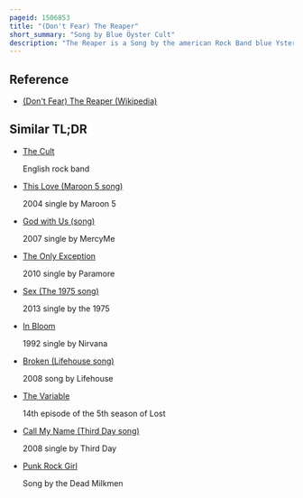 ```yaml
---
pageid: 1506853
title: "(Don't Fear) The Reaper"
short_summary: "Song by Blue Öyster Cult"
description: "The Reaper is a Song by the american Rock Band blue Yster Cult on the Band's 1976 album Agents of Fortune. The Song written and sung by lead Guitarist donald Buck Dharma Roeser Deals with eternal Love and the Inevitability of Death. Dharma wrote the Song while imagining an early Death for himself."
---
```


## Reference

- [(Don't Fear) The Reaper (Wikipedia)](https://en.wikipedia.org/?curid=1506853)

## Similar TL;DR

- [The Cult](/tldr/en/the-cult)

  English rock band

- [This Love (Maroon 5 song)](/tldr/en/this-love-maroon-5-song)

  2004 single by Maroon 5

- [God with Us (song)](/tldr/en/god-with-us-song)

  2007 single by MercyMe

- [The Only Exception](/tldr/en/the-only-exception)

  2010 single by Paramore

- [Sex (The 1975 song)](/tldr/en/sex-the-1975-song)

  2013 single by the 1975

- [In Bloom](/tldr/en/in-bloom)

  1992 single by Nirvana

- [Broken (Lifehouse song)](/tldr/en/broken-lifehouse-song)

  2008 song by Lifehouse

- [The Variable](/tldr/en/the-variable)

  14th episode of the 5th season of Lost

- [Call My Name (Third Day song)](/tldr/en/call-my-name-third-day-song)

  2008 single by Third Day

- [Punk Rock Girl](/tldr/en/punk-rock-girl)

  Song by the Dead Milkmen
